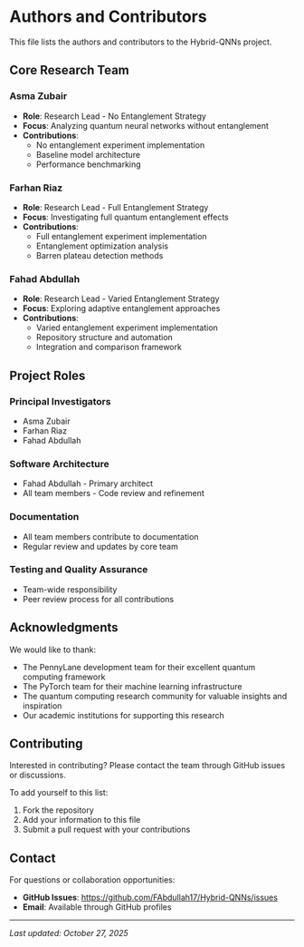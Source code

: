 # Authors and Contributors

This file lists the authors and contributors to the Hybrid-QNNs project.

## Core Research Team

### Asma Zubair
- **Role**: Research Lead - No Entanglement Strategy
- **Focus**: Analyzing quantum neural networks without entanglement
- **Contributions**: 
  - No entanglement experiment implementation
  - Baseline model architecture
  - Performance benchmarking

### Farhan Riaz
- **Role**: Research Lead - Full Entanglement Strategy
- **Focus**: Investigating full quantum entanglement effects
- **Contributions**:
  - Full entanglement experiment implementation
  - Entanglement optimization analysis
  - Barren plateau detection methods

### Fahad Abdullah
- **Role**: Research Lead - Varied Entanglement Strategy
- **Focus**: Exploring adaptive entanglement approaches
- **Contributions**:
  - Varied entanglement experiment implementation
  - Repository structure and automation
  - Integration and comparison framework

## Project Roles

### Principal Investigators
- Asma Zubair
- Farhan Riaz
- Fahad Abdullah

### Software Architecture
- Fahad Abdullah - Primary architect
- All team members - Code review and refinement

### Documentation
- All team members contribute to documentation
- Regular review and updates by core team

### Testing and Quality Assurance
- Team-wide responsibility
- Peer review process for all contributions

## Acknowledgments

We would like to thank:
- The PennyLane development team for their excellent quantum computing framework
- The PyTorch team for their machine learning infrastructure
- The quantum computing research community for valuable insights and inspiration
- Our academic institutions for supporting this research

## Contributing

Interested in contributing? Please contact the team through GitHub issues or discussions.

To add yourself to this list:
1. Fork the repository
2. Add your information to this file
3. Submit a pull request with your contributions

## Contact

For questions or collaboration opportunities:
- **GitHub Issues**: https://github.com/FAbdullah17/Hybrid-QNNs/issues
- **Email**: Available through GitHub profiles

---

*Last updated: October 27, 2025*
